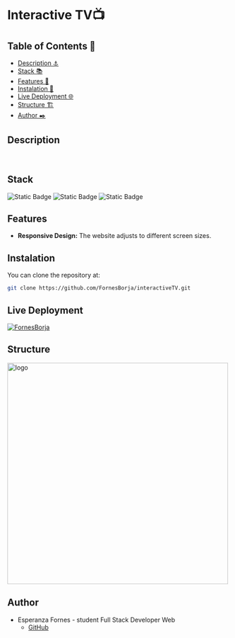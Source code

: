 # Interactive TV📺

## Table of Contents 📂

- <a href="#description">Description ⚓</a>
- <a href="#stack">Stack 📚</a>
- <a href="#features">Features 👾</a>
- <a href="#instalation">Instalation 💾</a>
- <a href="#live-deployment">Live Deployment 🌐</a>
- <a href="#structure">Structure 🏗️</a>
- <a href="#author">Author ✒️</a>

## Description

<br>

## Stack

![Static Badge](https://img.shields.io/badge/HTML5-orange?style=flat-square) ![Static Badge](https://img.shields.io/badge/CSS3-blue?style=flat-square) ![Static Badge](https://img.shields.io/badge/JavaScript-yellow?style=flat-square)

## Features

- **Responsive Design:** The website adjusts to different screen sizes.

## Instalation

You can clone the repository at:

```sh
git clone https://github.com/FornesBorja/interactiveTV.git
```

## Live Deployment

[![FornesBorja](https://img.shields.io/static/v1?label=FornesBorja&message=interactiveTV&color=purple&logo=github)](https://fornesborja.github.io/interactiveTV)

## Structure

<img align="center" alt="logo" width="500" src="https://i.gyazo.com/c5ad71ec56cd92f58aed9501ba01a633.png">

## Author

- Esperanza Fornes - student Full Stack Developer Web
  - [GitHub](https://github.com/fornesborja)
